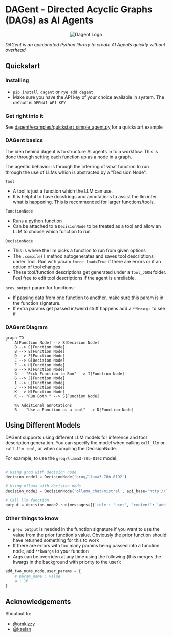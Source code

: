 # DAGent - Directed Acyclic Graphs (DAGs) as AI Agents

<p align="center">
  <img src="DagentLogo.png" alt="Dagent Logo">
</p>

*DAGent is an opinionated Python library to create AI Agents quickly without overhead*


## Quickstart

### Installing 
- `pip install dagent` or `rye add dagent`
- Make sure you have the API key of your choice available in system. The default is `OPENAI_API_KEY`


### Get right into it 
See [dagent/examples/quickstart_simple_agent.py](dagent/examples/quickstart_simple_agent.py) for a quickstart example 


### DAGent basics 

The idea behind dagent is to structure AI agents in to a workflow. This is done through setting each function up as a node in a graph. 

The agentic behavior is through the inferring of what function to run through the use of LLMs which is abstracted by a "Decision Node".

`Tool`
- A tool is just a function which the LLM can use. 
- It is helpful to have docstrings and annotations to assist the llm infer what is happening. This is recommended for larger functions/tools. 

`FunctionNode`
- Runs a python function
- Can be attached to a `DecisionNode` to be treated as a tool and allow an LLM to choose which function to run 

`DecisionNode`
- This is where the llm picks a function to run from given options
- The `.compile()` method autogenerates and saves tool descriptions under Tool. Run with param `force_load=True` if there are errors or if an option of tool changes
- These tool/function descriptions get generated under a `Tool_JSON` folder. Feel free to edit tool descriptions if the agent is unreliable.

`prev_output` param for functions:
- If passing data from one function to another, make sure this param is in the function signature.
- If extra params get passed in/weird stuff happens add a `**kwargs` to see if 


### DAGent Diagram
```mermaid
graph TD
    A[Function Node] --> B[Decision Node]
    B --> C[Function Node]
    B --> E[Function Node]
    D --> F[Function Node]
    E --> G[Decision Node]
    F --> H[Function Node]
    G --> K[Function Node]
    G -- "Pick Function to Run" --> I[Function Node]
    G --> J[Function Node]
    I --> L[Function Node]
    J --> M[Function Node]
    K --> N[Function Node]
    K -- "Run Both " --> S[Function Node]

    %% Additional annotations
    B -- "Use a Function as a tool" --> D[Function Node]

```

## Using Different Models

DAGent supports using different LLM models for inference and tool description generation. You can specify the model when calling `call_llm` or `call_llm_tool`, or when compiling the DecisionNode.

For example, to use the `groq/llama3-70b-8192` model:

```python

# Using groq with decision node
decision_node1 = DecisionNode('groq/llama3-70b-8192')

# Using ollama with decision node
decision_node2 = DecisionNode('ollama_chat/mistral', api_base="http://localhost:11434")

# Call llm function
output = decision_node2.run(messages=[{'role': 'user', 'content': 'add the numbers 2 and 3'}])

```

### Other things to know

- `prev_output` is needed in the function signature if you want to use the value from the prior function's value. Obviously the prior function should have returned something for this to work
- If there are errors with too many params being passed into a function node, add `**kwargs` to your function 
- Args can be overriden at any time using the following (this merges the kwargs in the background with priority to the user):

```python
add_two_nums_node.user_params = {
    # param_name : value
    a : 10
}
```


## Acknowledgements 
Shoutout to:
- [@omkizzy](https://x.com/omkizzy)
- [@kaelan](https://github.com/Oasixer)
